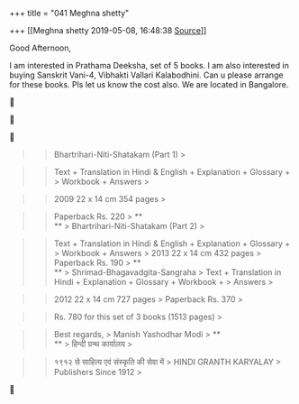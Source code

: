 +++
title = "041 Meghna shetty"

+++
[[Meghna shetty	2019-05-08, 16:48:38 [Source](https://groups.google.com/g/samskrita/c/sahtf-i5c-E)]]



Good Afternoon,  

 I am interested in Prathama Deeksha, set of 5 books. I am also interested in buying Sanskrit Vani-4, Vibhakti Vallari Kalabodhini. Can u please arrange for these books. Pls let us know the cost also. We are located in Bangalore.







> 
> > 
> > 
> > Bhartrihari-Niti-Shatakam (Part 1) >
> 
> > 
> > 

> 
> > 
> > 
> > Text + Translation in Hindi & English + Explanation + Glossary + > Workbook + Answers >
> 
> > 
> > 

> 
> > 
> > 
> > 2009 22 x 14 cm 354 pages >
> 
> > 
> > 

> 
> > 
> > 
> > Paperback Rs. 220 >
> **  
> ** >
> Bhartrihari-Niti-Shatakam (Part 2) >
> 
> > 
> > 

> 
> > 
> > 
> > Text + Translation in Hindi & English + Explanation + Glossary + > Workbook + Answers >
> 2013 22 x 14 cm 432 pages >
> Paperback Rs. 190 >
> **  
> ** >
> Shrimad-Bhagavadgita-Sangraha >
> Text + Translation in Hindi + Explanation + Glossary + Workbook + > Answers >
> 
> > 
> > 

> 
> > 
> > 
> > 2012 22 x 14 cm 727 pages >
> Paperback Rs. 370 >
>   
> > 
> > 
> > 

> 
> > 
> > 
> > Rs. 780 for this set of 3 books (1513 pages) >
> 
> > 
> > 

> 
> > 
> > 
> >   
> > Best regards, >
> Manish Yashodhar Modi >
> **  
> ** >
> हिन्दी ग्रन्थ कार्यालय >
> 
> > 
> > 

> 
> > 
> > 
> > १९१२ से साहित्य एवं संस्कृति की सेवा में >
> HINDI GRANTH KARYALAY >
> Publishers Since 1912 >
> 
> > 
> > 



